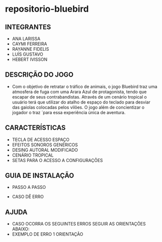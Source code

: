 # repositorio-bluebird 

## INTEGRANTES
- ANA LARISSA
- CAYMI FERREIRA
- RAYANNE FIDELIS
- LUÍS GUSTAVO
- HEBERT IVISSON

## DESCRIÇÃO DO JOGO 
- Com o objetivo de retratar o tráfico de animais, o jogo Bluebird traz uma atmosfera de fuga com uma Arara Azul de protagonista, tendo que escapar de seus contrabandistas. Através de um cenário tropical o usuário terá que utilizar do atalho de espaço do teclado para desviar das gaiolas colocadas pelos vilões. O jogo além de concientizar o jogador o traz ´para essa experiência única de aventura.


## CARACTERÍSTICAS
- TECLA DE ACESSO ESPAÇO
- EFEITOS SONOROS GENÉRICOS
- DESING AUTORAL MODIFICADO
- CENÁRIO TROPICAL
- SETAS PARA O ACESSO A CONFIGURAÇÕES




## GUIA DE INSTALAÇÃO

- PASSO A PASSO

- CASO DÊ ERRO

## AJUDA 
- CASO OCORRA OS SEGUINTES ERROS SEGUIR AS ORIENTAÇÕES ABAIXO: 
- EXEMPLO DE ERRO
1 ORIENTAÇÃO
